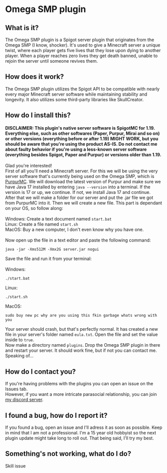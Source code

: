 # Omega SMP plugin

## What is it?
The Omega SMP plugin is a Spigot server plugin that originates from the Omega SMP (I know, shocker).
It's used to give a Minecraft server a unique twist, where each player gets five lives
that they lose upon dying to another player. When a player reaches zero lives they get
death banned, unable to rejoin the server until someone revives them.

## How does it work?
The Omega SMP plugin utilizes the Spigot API to be compatible with nearly every major
Minecraft server software while maintaining stability and longevity. It also utilizes
some third-party libraries like SkullCreator.

## How do I install this?
#### DISCLAIMER: This plugin's native server software is SpigotMC for 1.19. Everything else, such as other softwares (Paper, Purpur, Mirai and so on) or other versions (everything before or after 1.19) MIGHT WORK, but you should be aware that you're using the product AS-IS. Do not contact me about faulty behavior if you're using a less-known server software (everything besides Spigot, Paper and Purpur) or versions older than 1.19.
Glad you're interested!\
First of all you'll need a Minecraft server. For this we will
be using the very server software that's currently being used on the Omega SMP, which
is [PurpurMC](https://purpurmc.org). We will download the latest version of Purpur
and make sure we have Java 17 installed by entering ```java --version``` into a terminal.
If the version is 17 or up, we continue. If not, we install Java 17 and continue.\
After that we will make a folder for our server and put the .jar file we got from PurpurMC
into it. Then we will create a new file. This part is dependant on your OS, so follow along:\
\
Windows: Create a text document named ```start.bat```\
Linux: Create a file named ```start.sh```\
MacOS: Buy a new computer, I don't even know why you have one.\
\
Now open up the file in a text editor and paste the following command:
```shell
java -jar -Xms512M -Xmx2G server.jar nogui
```

Save the file and run it from your terminal:\
\
Windows:
```shell
./start.bat
```

Linux:
```shell
./start.sh
```

MacOS:
```shell
sudo buy new pc why are you using this fkin garbage whats wrong with you
```

Your server should crash, but that's perfectly normal. It has created a new file in 
your server's folder named ```eula.txt```. Open the file and set the value inside to ```true```.\
Now make a directory named ```plugins```. Drop the Omega SMP plugin in there and 
restart your server. It should work fine, but if not you can contact me. Speaking of...

## How do I contact you?
If you're having problems with the plugins you can open an issue on the Issues tab.\
However, if you want a more intricate parasocial relationship, you can join
[my discord server](https://dsc.gg/nvgat).

## I found a bug, how do I report it?
If you found a bug, open an issue and I'll adress it as soon as possible. Keep in mind
that I am not a professional. I'm a 15 year old hobbyist so the next plugin update
might take long to roll out. That being said, I'll try my best.

## Something's not working, what do I do?
Skill issue